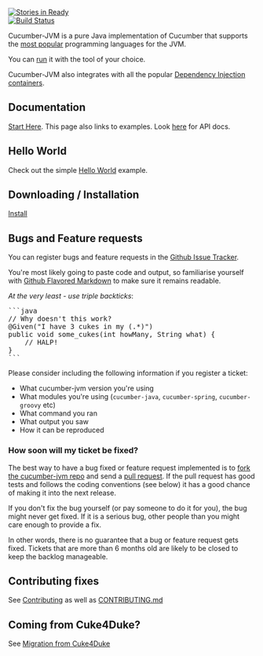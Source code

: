 [![Stories in Ready](https://badge.waffle.io/cucumber/cucumber-jvm.png?label=ready)](https://waffle.io/cucumber/cucumber-jvm)  
[![Build Status](https://secure.travis-ci.org/cucumber/cucumber-jvm.png)](http://travis-ci.org/cucumber/cucumber-jvm)

Cucumber-JVM is a pure Java implementation of Cucumber that supports the [most popular](http://cukes.info/platforms.html) programming languages for the JVM.

You can [run](http://cukes.info/running.html) it with the tool of your choice.

Cucumber-JVM also integrates with all the popular [Dependency Injection containers](http://cukes.info/install-cucumber-jvm.html).

## Documentation

[Start Here](http://cukes.info/platforms.html). This page also links to examples.
Look [here](http://cukes.info/api/cucumber/jvm/) for API docs.

## Hello World

Check out the simple [Hello World](https://github.com/cucumber/cucumber-jvm/tree/master/examples/java-helloworld) example.

## Downloading / Installation

[Install](http://cukes.info/install-cucumber-jvm.html)

## Bugs and Feature requests

You can register bugs and feature requests in the [Github Issue Tracker](https://github.com/cucumber/cucumber-jvm/issues).

You're most likely going to paste code and output, so familiarise yourself with
[Github Flavored Markdown](http://github.github.com/github-flavored-markdown/) to make sure it remains readable.

*At the very least - use triple backticks*:

<pre>
```java
// Why doesn't this work?
@Given("I have 3 cukes in my (.*)")
public void some_cukes(int howMany, String what) {
    // HALP!
}
```
</pre>

Please consider including the following information if you register a ticket:

* What cucumber-jvm version you're using
* What modules you're using (`cucumber-java`, `cucumber-spring`, `cucumber-groovy` etc)
* What command you ran
* What output you saw
* How it can be reproduced

### How soon will my ticket be fixed?

The best way to have a bug fixed or feature request implemented is to
[fork the cucumber-jvm repo](http://help.github.com/fork-a-repo/) and send a
[pull request](http://help.github.com/send-pull-requests/).
If the pull request has good tests and follows the coding conventions (see below) it has a good chance of
making it into the next release.

If you don't fix the bug yourself (or pay someone to do it for you), the bug might never get fixed. If it is a serious
bug, other people than you might care enough to provide a fix.

In other words, there is no guarantee that a bug or feature request gets fixed. Tickets that are more than 6 months old
are likely to be closed to keep the backlog manageable.

## Contributing fixes

See [Contributing](http://cukes.info/contribute.html) as well as [CONTRIBUTING.md](https://github.com/cucumber/cucumber-jvm/blob/master/CONTRIBUTING.md)

## Coming from Cuke4Duke?

See [Migration from Cuke4Duke](https://github.com/cucumber/cucumber-jvm/blob/master/Cuke4Duke.md)

